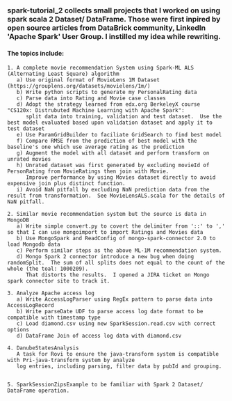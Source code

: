 ### spark-tutorial_2 collects small projects that I worked on using spark scala 2 Dataset/ DataFrame.  Those were first inpired by open source articles from DataBrick community, LinkedIn 'Apache Spark' User Group.  I instilled my idea while rewriting. 
#### The topics include:
    1. A complete movie recommendation System using Spark-ML ALS (Alternating Least Square) algorithm 
       a) Use original format of MovieLens 1M Dataset (https://grouplens.org/datasets/movielens/1m/)
       b) Write python scripts to generate my PersonalRating data
       c) Parse data into Rating and Movie case classes
       d) Adopt the strategy learned from edx.org BerkeleyX course "CS120x: Distrubuted Machine Learning with Apache Spark":
          split data into training, validation and test dataset.  Use the best model evaluated based upon validation dataset and apply it to test dataset
       e) Use ParamGridBuilder to faciliate GridSearch to find best model
       f) Compare RMSE from the prediction of best model with the baseline's one which use average rating as the prediction
       g) Augment the model with all dataset and perform transform on unrated movies
       h) Unrated dataset was first generated by excluding movieId of PersonRating from MovieRatings then join with Movie.  
          Improve performance by using Movies dataset directly to avoid expensive join plus distinct function.
       i) Avoid NaN pitfall by excluding NaN prediction data from the result from transformation.  See MovieLensALS.scala for the details of NaN pitfall.   
 
    2. Similar movie recommendation system but the source is data in MongoDB
       a) Write simple convert.py to covert the delimiter from '::' to ',' so that I can use mongoimport to import Ratings and Movies data
       b) Use MongoSpark and ReadConfig of mongo-spark-connector 2.0 to load Mongodb data
       c) Perform similar steps as the above ML-1M recommendation system.
       d) Mongo Spark 2 connector introduce a new bug when doing randomSplit.  The sum of all splits does not equal to the count of the whole (the toal: 1000209).  
          That distorts the results.  I opened a JIRA ticket on Mongo spark connector site to track it.

    3. Analyze Apache access log
       a) Write AccessLogParser using RegEx pattern to parse data into AccessLogRecord 
       b) Write parseDate UDF to parse access log date format to be compatible with timestamp type 
       c) Load diamond.csv using new SparkSession.read.csv with correct options 
       d) DataFrame Join of access log data with diamond.csv
    
    4. DanubeStatesAnalysis   
       A task for Rovi to ensure the java-transform system is compatible with Pri-java-transform system by analyze 
       log entries, including parsing, filter data by pubId and grouping.
       

    5. SparkSessionZipsExample to be familiar with Spark 2 Dataset/ DataFrame operation.
